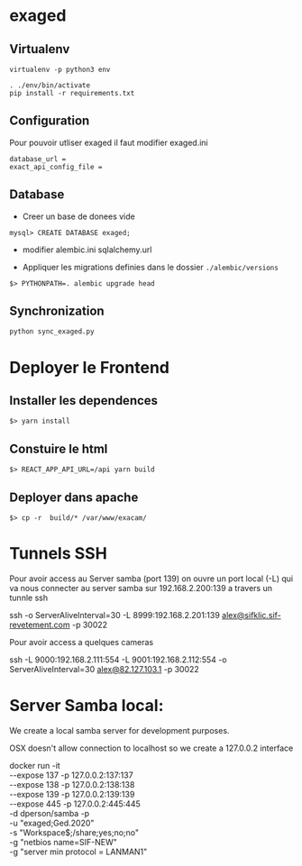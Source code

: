 # exaged

## Virtualenv

```
virtualenv -p python3 env

. ./env/bin/activate
pip install -r requirements.txt
```

## Configuration
Pour pouvoir utliser exaged il faut modifier exaged.ini

```
database_url = 
exact_api_config_file = 
```

## Database
- Creer un base de donees vide
```
mysql> CREATE DATABASE exaged;
```
- modifier alembic.ini sqlalchemy.url

- Appliquer les migrations definies dans le dossier `./alembic/versions`
```
$> PYTHONPATH=. alembic upgrade head
```

## Synchronization

```
python sync_exaged.py

```

# Deployer le Frontend

## Installer les dependences
```
$> yarn install
```
## Constuire le html
```
$> REACT_APP_API_URL=/api yarn build
```
## Deployer dans apache
```
$> cp -r  build/* /var/www/exacam/
```

# Tunnels SSH

Pour avoir access au Server samba (port 139) on ouvre un port local (-L) qui va nous connecter
au server samba sur 192.168.2.200:139 a travers un tunnle ssh


ssh -o ServerAliveInterval=30 -L 8999:192.168.2.201:139 alex@sifklic.sif-revetement.com -p 30022


Pour avoir access a quelques cameras

 ssh -L 9000:192.168.2.111:554 -L 9001:192.168.2.112:554 -o ServerAliveInterval=30 alex@82.127.103.1 -p 30022

# Server Samba local:

We create a local samba server for development purposes.

OSX doesn't allow connection to localhost so we create a 127.0.0.2 interface 

docker run -it \
      --expose 137 -p 127.0.0.2:137:137  \
      --expose 138 -p 127.0.0.2:138:138  \
      --expose 139 -p 127.0.0.2:139:139  \
      --expose 445 -p 127.0.0.2:445:445 \
      -d dperson/samba -p \
      -u "exaged;Ged.2020" \
      -s "Workspace$;/share;yes;no;no" \
      -g "netbios name=SIF-NEW" \
      -g "server min protocol = LANMAN1"

